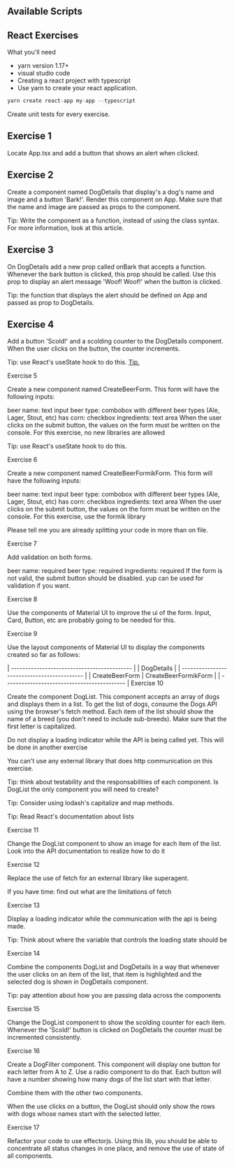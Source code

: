 ## Available Scripts

## React Exercises

What you'll need

- yarn version 1.17+
- visual studio code
- Creating a react project with typescript
- Use yarn to create your react application.

```javascript
yarn create react-app my-app --typescript
```

Create unit tests for every exercise.

## Exercise 1

Locate App.tsx and add a button that shows an alert when clicked.

## Exercise 2

Create a component named DogDetails that display's a dog's name and image and a button 'Bark!'. Render this component on App.
Make sure that the name and image are passed as props to the component.

Tip: Write the component as a function, instead of using the class syntax. For more information, look at this article.

## Exercise 3

On DogDetails add a new prop called onBark that accepts a function.
Whenever the bark button is clicked, this prop should be called.
Use this prop to display an alert message 'Woof! Woof!' when the button is clicked.

Tip: the function that displays the alert should be defined on App and passed as prop to DogDetails.

## Exercise 4

Add a button 'Scold!' and a scolding counter to the DogDetails component. When the user clicks on the button, the counter increments.

Tip: use React's useState hook to do this. [Tip.](https://kentcdodds.com/blog/react-hooks-whats-going-to-happen-to-my-tests)

Exercise 5

Create a new component named CreateBeerForm. This form will have the following inputs:

beer name: text input
beer type: combobox with different beer types (Ale, Lager, Stout, etc)
has corn: checkbox
ingredients: text area
When the user clicks on the submit button, the values on the form must be written on the console. For this exercise, no new libraries are allowed

Tip: use React's useState hook to do this.

Exercise 6

Create a new component named CreateBeerFormikForm. This form will have the following inputs:

beer name: text input
beer type: combobox with different beer types (Ale, Lager, Stout, etc)
has corn: checkbox
ingredients: text area
When the user clicks on the submit button, the values on the form must be written on the console. For this exercise, use the formik library

Please tell me you are already splitting your code in more than on file.

Exercise 7

Add validation on both forms.

beer name: required
beer type: required
ingredients: required
If the form is not valid, the submit button should be disabled. yup can be used for validation if you want.

Exercise 8

Use the components of Material UI to improve the ui of the form. Input, Card, Button, etc are probably going to be needed for this.

Exercise 9

Use the layout components of Material UI to display the components created so far as follows:

| ------------------------------------------- |
| DogDetails |
| ------------------------------------------- |
| CreateBeerForm | CreateBeerFormikForm |
| ------------------------------------------- |
Exercise 10

Create the component DogList. This component accepts an array of dogs and displays them in a list. To get the list of dogs, consume the Dogs API using the browser's fetch method. Each item of the list should show the name of a breed (you don't need to include sub-breeds). Make sure that the first letter is capitalized.

Do not display a loading indicator while the API is being called yet. This will be done in another exercise

You can't use any external library that does http communication on this exercise.

Tip: think about testability and the responsabilities of each component. Is DogList the only component you will need to create?

Tip: Consider using lodash's capitalize and map methods.

Tip: Read React's documentation about lists

Exercise 11

Change the DogList component to show an image for each item of the list. Look into the API documentation to realize how to do it

Exercise 12

Replace the use of fetch for an external library like superagent.

If you have time: find out what are the limitations of fetch

Exercise 13

Display a loading indicator while the communication with the api is being made.

Tip: Think about where the variable that controls the loading state should be

Exercise 14

Combine the components DogList and DogDetails in a way that whenever the user clicks on an item of the list, that item is highlighted and the selected dog is shown in DogDetails component.

Tip: pay attention about how you are passing data across the components

Exercise 15

Change the DogList component to show the scolding counter for each item. Whenever the 'Scold!' button is clicked on DogDetails the counter must be incremented consistently.

Exercise 16

Create a DogFilter component. This component will display one button for each letter from A to Z. Use a radio component to do that. Each button will have a number showing how many dogs of the list start with that letter.

Combine them with the other two components.

When the use clicks on a button, the DogList should only show the rows with dogs whose names start with the selected letter.

Exercise 17

Refactor your code to use effectorjs. Using this lib, you should be able to concentrate all status changes in one place, and remove the use of state of all components.
